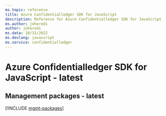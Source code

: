 ```yaml
---
ms.topic: reference
title: Azure Confidentialledger SDK for JavaScript
description: Reference for Azure Confidentialledger SDK for JavaScript
ms.author: joheredi
author: joheredi
ms.data: 10/31/2022
ms.devlang: javascript
ms.service: confidentialledger
---
```

# Azure Confidentialledger SDK for JavaScript - latest

## Management packages - latest
[!INCLUDE [mgmt-packages](confidentialledger-mgmt-index.md)]